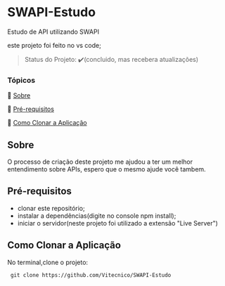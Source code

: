 # SWAPI-Estudo
Estudo de API utilizando SWAPI

este projeto foi feito no vs code;

> Status do Projeto: ✔️(concluido, mas recebera atualizações)

### Tópicos
🔹 [Sobre](#sobre)

🔹 [Pré-requisitos](#pré-requisitos)

🔹 [Como Clonar a Aplicação](#como-clonar-a-aplicação)


## Sobre
O processo de criação deste projeto me ajudou a ter um melhor entendimento sobre APIs,
espero que o mesmo ajude você tambem.

## Pré-requisitos

- clonar este repositório;
- instalar a dependências(digite no console npm install);
- iniciar o servidor(neste projeto foi utilizado a extensão "Live Server")


## Como Clonar a Aplicação

No terminal,clone o projeto:
```
 git clone https://github.com/Vitecnico/SWAPI-Estudo
```
